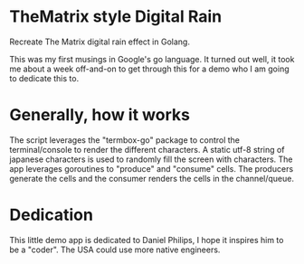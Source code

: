 # TheMatrix style Digital Rain
Recreate The Matrix digital rain effect in Golang.

This was my first musings in Google's go language. It turned out well, it took me about a week off-and-on to get through this for a demo who I am going to dedicate this to.

# Generally, how it works

The script leverages the "termbox-go" package to control the terminal/console to render the different characters.  A static utf-8 string of japanese characters is used to randomly fill the screen with characters.  The app leverages goroutines to "produce" and "consume" cells.  The producers generate the cells and the consumer renders the cells in the channel/queue.

# Dedication

This little demo app is dedicated to Daniel Philips, I hope it inspires him to be a "coder". The USA could use more native engineers.
